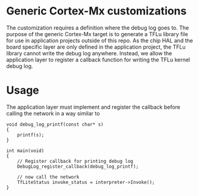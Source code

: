 # Generic Cortex-Mx customizations
The customization requires a definition where the debug log goes to. The purpose of the generic Cortex-Mx target is to generate a TFLu library file for use in application projects outside of this repo. As the chip HAL and the board specific layer are only defined in the application project, the TFLu library cannot write the debug log anywhere. Instead, we allow the application layer to register a callback function for writing the TFLu kernel debug log.

# Usage
The application layer must implement and register the callback before calling the network in a way similar to

    void debug_log_printf(const char* s)
    {
        printf(s);
    }

    int main(void)
    {
        // Register callback for printing debug log
        DebugLog_register_callback(debug_log_printf);
        
        // now call the network
        TfLiteStatus invoke_status = interpreter->Invoke();
    }
